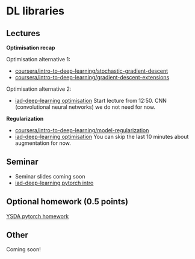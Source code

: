 # DL libraries

## Lectures

**Optimisation recap**

Optimisation alternative 1:
* [coursera/intro-to-deep-learning/stochastic-gradient-descent](https://www.coursera.org/learn/intro-to-deep-learning/lecture/QXOet/stochastic-gradient-descent)
* [coursera/intro-to-deep-learning/gradient-descent-extensions](https://www.coursera.org/learn/intro-to-deep-learning/lecture/lYGBt/gradient-descent-extensions)

Optimisation alternative 2:
* [iad-deep-learning optimisation](https://youtu.be/i8W_ZgiajOs?list=PLEwK9wdS5g0qa3PIhR6HBDJD_QnrfP8Ei&t=770) Start lecture from 12:50. CNN (convolutional neural networks) we do not need for now.

**Regularization**
* [coursera/intro-to-deep-learning/model-regularization](https://www.coursera.org/learn/intro-to-deep-learning/lecture/qW00l/model-regularization)
* [iad-deep-learning optimisation](https://www.youtube.com/watch?v=7ljQTZ8HT-A&list=PLEwK9wdS5g0qa3PIhR6HBDJD_QnrfP8Ei&index=28) You can skip the last 10 minutes about augmentation for now.

## Seminar
* Seminar slides coming soon
* [iad-deep-learning pytorch intro](https://github.com/hse-ds/iad-deep-learning/blob/master/2021/seminars/sem01/sem01.ipynb)


## Optional homework (0.5 points)
[YSDA pytorch homework](https://github.com/yandexdataschool/Practical_DL/blob/fall21/week02_autodiff/homework.ipynb)


## Other

Coming soon!


